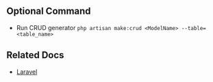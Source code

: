 ## Optional Command

-   Run CRUD generator `php artisan make:crud <ModelName> --table=<table_name>`


## Related Docs

-   [Laravel](https://laravel.com/docs/11.x)
